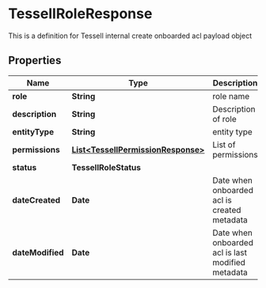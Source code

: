 

# TessellRoleResponse

This is a definition for Tessell internal create onboarded acl payload object

## Properties

Name | Type | Description | Notes
------------ | ------------- | ------------- | -------------
**role** | **String** | role name |  [optional]
**description** | **String** | Description of role |  [optional]
**entityType** | **String** | entity type |  [optional]
**permissions** | [**List&lt;TessellPermissionResponse&gt;**](TessellPermissionResponse.md) | List of permissions |  [optional]
**status** | **TessellRoleStatus** |  |  [optional]
**dateCreated** | **Date** | Date when onboarded acl is created  metadata |  [optional]
**dateModified** | **Date** | Date when onboarded acl is last modified  metadata |  [optional]



